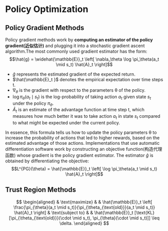 # Policy Optimization
## Policy Gradient Methods
Policy gradient methods work by __computing an estimator of the policy gradient(近似估计)__ and plugging it into a stochastic gradient ascent algorithm.The most commonly used gradient estimator has the form:
$$\hat{g} = \widehat{\mathbb{E}}_t \left[ \nabla_\theta \log \pi_\theta(a_t \mid s_t) \hat{A}_t \right]$$
* $\hat{g}$ represents the estimated gradient of the expected return.
* $\hat{\mathbb{E}_t }$ denotes the empirical expectation over time steps t.
* $\nabla_\theta$ is the gradient with respect to the parameters θ of the policy.
* $\log \pi_\theta(a_t \mid s_t)$  is the log-probability of taking action $a_t$ given state $s_t$ under the policy $\pi_\theta$.
* $\hat{A}_t$ is an estimate of the advantage function at time step t, which measures how much better it was to take action $a_t$ in state $s_t$ compared to what might be expected under the current policy.

In essence, this formula tells us how to update the policy parameters 
θ to increase the probability of actions that led to higher rewards, based on the estimated advantage of those actions. Implementations that use automatic differentiation software work by constructing an objective function(构造代理函数) whose gradient is the policy gradient estimator. The estimator $\hat{g}$ is obtained by differentiating the objective:
$$L^{PG}(\theta) = \hat{\mathbb{E}}_t \left[ \log \pi_\theta(a_t \mid s_t) \hat{A}_t \right]$$

## Trust Region Methods
$$
\begin{aligned}
& \text{maximize} & & \hat{\mathbb{E}}_t \left[ \frac{\pi_{\theta}(a_t \mid s_t)}{\pi_{\theta_{\text{old}}}(a_t \mid s_t)} \hat{A}_t \right] & \text{subject to} & & \hat{\mathbb{E}}_t [\text{KL}[\pi_{\theta_{\text{old}}}(\cdot \mid s_t), \pi_{\theta}(\cdot \mid s_t)]] \leq \delta.
\end{aligned}
$$